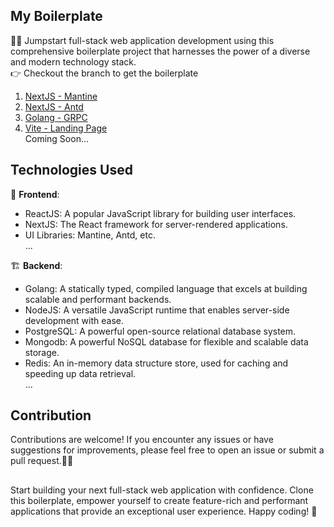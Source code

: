 ## My Boilerplate
🧑‍💻 Jumpstart full-stack web application development using this comprehensive boilerplate project that harnesses the power of a diverse and modern technology stack.\
👉 Checkout the branch to get the boilerplate
1. [NextJS - Mantine](https://github.com/hiamthach/boilerplates/tree/next-mantine)
2. [NextJS - Antd](https://github.com/hiamthach/boilerplates/tree/next-antd)
3. [Golang - GRPC](https://github.com/hiamthach/boilerplates/tree/go-microservices)
4. [Vite - Landing Page](https://github.com/hiamthach/boilerplates/tree/vite-landing-page)\
Coming Soon...

## Technologies Used
🎨 **Frontend**:
  - ReactJS: A popular JavaScript library for building user interfaces.
  - NextJS: The React framework for server-rendered applications.
  - UI Libraries: Mantine, Antd, etc.\
  ...
    
🏗️ **Backend**:
  - Golang: A statically typed, compiled language that excels at building scalable and performant backends.
  - NodeJS: A versatile JavaScript runtime that enables server-side development with ease.
  - PostgreSQL: A powerful open-source relational database system.
  - Mongodb: A powerful NoSQL database for flexible and scalable data storage.
  - Redis: An in-memory data structure store, used for caching and speeding up data retrieval.  
  ...
## Contribution
Contributions are welcome! If you encounter any issues or have suggestions for improvements, please feel free to open an issue or submit a pull request.🙆🫰

##
Start building your next full-stack web application with confidence. Clone this boilerplate, empower yourself to create feature-rich and performant applications that provide an exceptional user experience. Happy coding! 🚀
